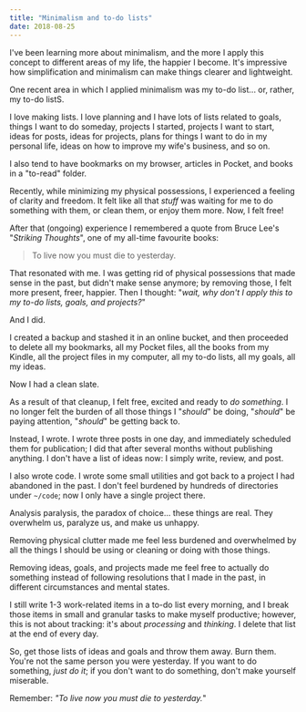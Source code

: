 ```yaml
---
title: "Minimalism and to-do lists"
date: 2018-08-25
---
```


I've been learning more about minimalism, and the more I apply this concept to different areas of my life, the happier I become. It's impressive how simplification and minimalism can make things clearer and lightweight.

One recent area in which I applied minimalism was my to-do list... or, rather, my to-do listS.

I love making lists. I love planning and I have lots of lists related to goals, things I want to do someday, projects I started, projects I want to start, ideas for posts, ideas for projects, plans for things I want to do in my personal life, ideas on how to improve my wife's business, and so on.

I also tend to have bookmarks on my browser, articles in Pocket, and books in a "to-read" folder.

Recently, while minimizing my physical possessions, I experienced a feeling of clarity and freedom. It felt like all that _stuff_ was waiting for me to do something with them, or clean them, or enjoy them more. Now, I felt free!

After that (ongoing) experience I remembered a quote from Bruce Lee's "_Striking Thoughts_", one of my all-time favourite books:

> To live now you must die to yesterday.

That resonated with me. I was getting rid of physical possessions that made sense in the past, but didn't make sense anymore; by removing those, I felt more present, freer, happier. Then I thought: "_wait, why don't I apply this to my to-do lists, goals, and projects?_"

And I did.

I created a backup and stashed it in an online bucket, and then proceeded to delete all my bookmarks, all my Pocket files, all the books from my Kindle, all the project files in my computer, all my to-do lists, all my goals, all my ideas.

Now I had a clean slate.

As a result of that cleanup, I felt free, excited and ready to _do something_. I no longer felt the burden of all those things I "_should_" be doing, "_should_" be paying attention, "_should_" be getting back to.

Instead, I wrote. I wrote three posts in one day, and immediately scheduled them for publication; I did that after several months without publishing anything. I don't have a list of ideas now: I simply write, review, and post.

I also wrote code. I wrote some small utilities and got back to a project I had abandoned in the past. I don't feel burdened by hundreds of directories under `~/code`; now I only have a single project there.

Analysis paralysis, the paradox of choice... these things are real. They overwhelm us, paralyze us, and make us unhappy.

Removing physical clutter made me feel less burdened and overwhelmed by all the things I should be using or cleaning or doing with those things.

Removing ideas, goals, and projects made me feel free to actually do something instead of following resolutions that I made in the past, in different circumstances and mental states.

I still write 1-3 work-related items in a to-do list every morning, and I break those items in small and granular tasks to make myself productive; however, this is not about tracking: it's about _processing_ and _thinking_. I delete that list at the end of every day.

So, get those lists of ideas and goals and throw them away. Burn them. You're not the same person you were yesterday. If you want to do something, _just do it_; if you don't want to do something, don't make yourself miserable.

Remember: _"To live now you must die to yesterday._"
